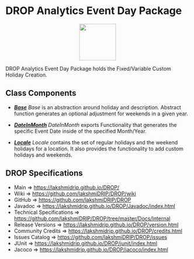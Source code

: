 # DROP Analytics Event Day Package

<p align="center"><img src="https://github.com/lakshmiDRIP/DROP/blob/master/DRIP_Logo.gif?raw=true" width="100"></p>

DROP Analytics Event Day Package holds the Fixed/Variable Custom Holiday Creation.

## Class Components

 * [***Base***](https://github.com/lakshmiDRIP/DROP/tree/master/src/main/java/org/drip/analytics/eventday/Base.java)
 <i>Base</i> is an abstraction around holiday and description. Abstract function generates an optional
 adjustment for weekends in a given year.

 * [***DateInMonth***](https://github.com/lakshmiDRIP/DROP/tree/master/src/main/java/org/drip/analytics/eventday/DateInMonth.java)
 <i>DateInMonth</i> exports Functionality that generates the specific Event Date inside of the specified
 Month/Year.

 * [***Locale***](https://github.com/lakshmiDRIP/DROP/tree/master/src/main/java/org/drip/analytics/eventday/Locale.java)
 <i>Locale</i> contains the set of regular holidays and the weekend holidays for a location. It also provides
 the functionality to add custom holidays and weekends.


## DROP Specifications
 * Main                     => https://lakshmidrip.github.io/DROP/
 * Wiki                     => https://github.com/lakshmiDRIP/DROP/wiki
 * GitHub                   => https://github.com/lakshmiDRIP/DROP
 * Javadoc                  => https://lakshmidrip.github.io/DROP/Javadoc/index.html
 * Technical Specifications => https://github.com/lakshmiDRIP/DROP/tree/master/Docs/Internal
 * Release Versions         => https://lakshmidrip.github.io/DROP/version.html
 * Community Credits        => https://lakshmidrip.github.io/DROP/credits.html
 * Issues Catalog           => https://github.com/lakshmiDRIP/DROP/issues
 * JUnit                    => https://lakshmidrip.github.io/DROP/junit/index.html
 * Jacoco                   => https://lakshmidrip.github.io/DROP/jacoco/index.html
